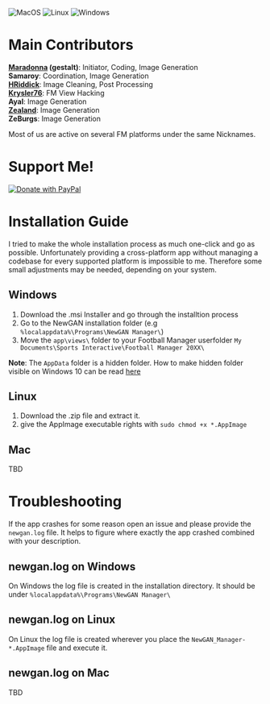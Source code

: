 ![MacOS](https://github.com/Maradonna90/NewGAN-Manager/workflows/MacOS/badge.svg)
![Linux](https://github.com/Maradonna90/NewGAN-Manager/workflows/Linux/badge.svg)
![Windows](https://github.com/Maradonna90/NewGAN-Manager/workflows/Windows/badge.svg)

# Main Contributors
**[Maradonna](https://community.sigames.com/profile/50821-maradonna/) (gestalt)**: Initiator, Coding, Image Generation  
**Samaroy**: Coordination, Image Generation  
**[HRiddick](https://sortitoutsi.net/user/profile/137954)**: Image Cleaning, Post Processing  
**[Krysler76](https://community.sigames.com/profile/157461-krysler76/)**: FM View Hacking  
**Ayal**: Image Generation  
**[Zealand](https://www.youtube.com/user/FMBaseOfficial)**: Image Generation  
**ZeBurgs**: Image Generation  

Most of us are active on several FM platforms under the same Nicknames.

# Support Me!
[![Donate with PayPal](https://i.imgur.com/CKweDND.png)](https://www.paypal.com/paypalme/marcojott90)

# Installation Guide
I tried to make the whole installation process as much one-click and go as possible. Unfortunately providing a cross-platform app without managing a codebase for every supported platform is impossible to me. Therefore some small adjustments may be needed, depending on your system.

## Windows
1. Download the .msi Installer and go through the installtion process
2. Go to the NewGAN installation folder (e.g `%localappdata%\Programs\NewGAN Manager\`)
3. Move the `app\views\` folder to your Football Manager userfolder `My Documents\Sports Interactive\Football Manager 20XX\`

**Note**: The `AppData` folder is a hidden folder. How to make hidden folder visible on Windows 10 can be read [here](https://support.microsoft.com/en-us/help/4028316/windows-view-hidden-files-and-folders-in-windows-10)
## Linux
1. Download the .zip file and extract it.
2. give the AppImage executable rights with `sudo chmod +x *.AppImage`

## Mac
TBD

# Troubleshooting
If the app crashes for some reason open an issue and please provide the `newgan.log` file. It helps to figure where exactly the app crashed combined with your description.

## newgan.log on Windows
On Windows the log file is created in the installation directory. It should be under `%localappdata%\Programs\NewGAN Manager\`

## newgan.log on Linux
On Linux the log file is created wherever you place the `NewGAN_Manager-*.AppImage` file and execute it.

## newgan.log on Mac
TBD
